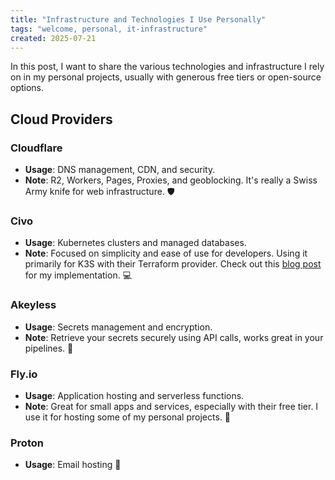 ```yaml
---
title: "Infrastructure and Technologies I Use Personally"
tags: "welcome, personal, it-infrastructure"
created: 2025-07-21
---
```

In this post, I want to share the various technologies and infrastructure I rely on in my personal projects, usually with generous free tiers or open-source options.

## Cloud Providers

### Cloudflare

- **Usage**: DNS management, CDN, and security.
- **Note**: R2, Workers, Pages, Proxies, and geoblocking. It's really a Swiss Army knife for web infrastructure. :shield:

### Civo

- **Usage**: Kubernetes clusters and managed databases.
- **Note**: Focused on simplicity and ease of use for developers. Using it primarily for K3S with their Terraform provider. Check out this [blog post](https://www.civo.com/learn/terraform-kubernetes-cluster) for my implementation. :computer:

### Akeyless

- **Usage**: Secrets management and encryption.
- **Note**: Retrieve your secrets securely using API calls, works great in your pipelines. :closed_lock_with_key:

### Fly.io

- **Usage**: Application hosting and serverless functions.
- **Note**: Great for small apps and services, especially with their free tier. I use it for hosting some of my personal projects. :rocket:

### Proton

- **Usage**: Email hosting :email:
